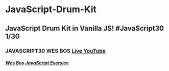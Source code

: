 # JavaScript-Drum-Kit
## JavaScript Drum Kit in Vanilla JS! #JavaScript30 1/30
### JAVASCRIPT30 WES BOS [Live](https://artanmerko.github.io/JavaScript-Drum-Kit/)[ YouTube](https://www.youtube.com/watch?v=VuN8qwZoego&list=PLu8EoSxDXHP6CGK4YVJhL_VWetA865GOH&index=1)

##### [Wes Bos JavaScript Exersice](https://javascript30.com/)
